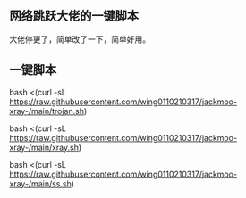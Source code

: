 ## 网络跳跃大佬的一键脚本

大佬停更了，简单改了一下，简单好用。

## 一键脚本


bash <(curl -sL https://raw.githubusercontent.com/wing0110210317/jackmoo-xray-/main/trojan.sh)

bash <(curl -sL https://raw.githubusercontent.com/wing0110210317/jackmoo-xray-/main/xray.sh)

bash <(curl -sL https://raw.githubusercontent.com/wing0110210317/jackmoo-xray-/main/ss.sh)








